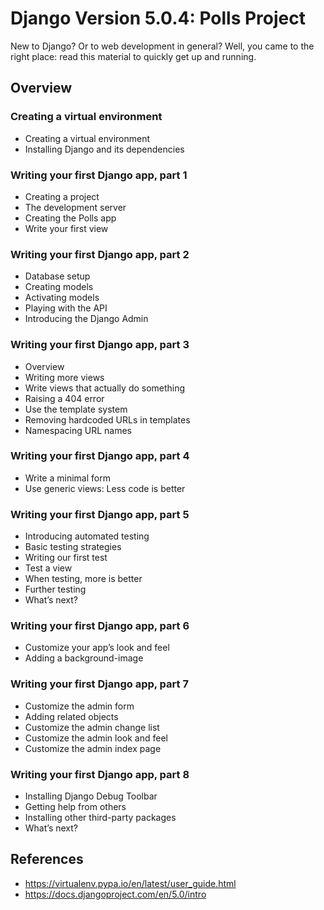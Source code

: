 # Django Version 5.0.4: Polls Project

New to Django? Or to web development in general? Well, you came to the right place: read this material to quickly get up and running.

## Overview

### Creating a virtual environment

- Creating a virtual environment
- Installing Django and its dependencies

### Writing your first Django app, part 1

- Creating a project
- The development server
- Creating the Polls app
- Write your first view

### Writing your first Django app, part 2

- Database setup
- Creating models
- Activating models
- Playing with the API
- Introducing the Django Admin

### Writing your first Django app, part 3

- Overview
- Writing more views
- Write views that actually do something
- Raising a 404 error
- Use the template system
- Removing hardcoded URLs in templates
- Namespacing URL names

### Writing your first Django app, part 4

- Write a minimal form
- Use generic views: Less code is better

### Writing your first Django app, part 5

- Introducing automated testing
- Basic testing strategies
- Writing our first test
- Test a view
- When testing, more is better
- Further testing
- What’s next?

### Writing your first Django app, part 6

- Customize your app’s look and feel
- Adding a background-image

### Writing your first Django app, part 7

- Customize the admin form
- Adding related objects
- Customize the admin change list
- Customize the admin look and feel
- Customize the admin index page

### Writing your first Django app, part 8

- Installing Django Debug Toolbar
- Getting help from others
- Installing other third-party packages
- What’s next?

## References

- <https://virtualenv.pypa.io/en/latest/user_guide.html>
- <https://docs.djangoproject.com/en/5.0/intro>
